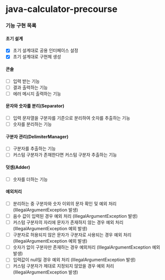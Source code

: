 # java-calculator-precourse

### 기능 구현 목록

#### 초기 설계

- [x] 초기 설계대로 공용 인터페이스 설정
- [x] 초기 설계대로 구현체 생성

#### 콘솔

- [ ] 입력 받는 기능
- [ ] 결과 출력하는 기능
- [ ] 에러 메시지 출력하는 기능

#### 문자와 숫자를 분리(Separator)

- [ ] 입력 문자열을 구분자를 기준으로 분리하여 숫자를 추출하는 기능
- [ ] 숫자를 분리하는 기능

#### 구분자 관리(DelimiterManager)

- [ ] 구분자를 추출하는 기능
- [ ] 커스텀 구분자가 존재한다면 커스텀 구분자 추출하는 기능

#### 덧셈(Adder)

- [ ] 숫자를 더하는 기능

#### 예외처리

- [ ] 분리하는 중 구분자와 숫자 이외의 문자 확인 및 예외 처리 (IllegalArgumentException 발생)
- [ ] 음수 값이 입력된 경우 예외 처리 (IllegalArgumentException 발생)
- [ ] 커스텀 구분자의 자리에 문자가 존재하지 않는 경우 예외 처리 (IllegalArgumentException 예외 발생)
- [ ] 구분자로 허용되지 않은 문자가 구분자로 사용되는 경우 예외 처리 (IllegalArgumentException 예외 발생)
- [ ] 숫자가 없이 구분자만 존재하는 경우 예외처리 (IllegalArgumentException 예외 발생)
- [ ] 입력값이 null일 경우 예외 처리 (IllegalArgumentException 발생)
- [ ] 커스텀 구분자가 제대로 지정되지 않았을 경우 예외 처리 (IllegalArgumentException 발생)
